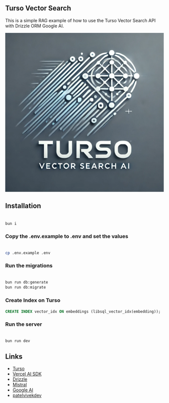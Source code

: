 ## Turso Vector Search

This is a simple RAG example of how to use the Turso Vector Search API with Drizzle ORM Google AI.

![Turso](./public/turso-vector-search.webp)

## Installation

```bash

bun i
```

### Copy the .env.example to .env and set the values

```bash

cp .env.example .env
```

### Run the migrations

```bash

bun run db:generate
bun run db:migrate
```

### Create Index on Turso

```sql
CREATE INDEX vector_idx ON embeddings (libsql_vector_idx(embedding));
```

### Run the server

```bash

bun run dev
```

## Links

- [Turso](https://turso.tech/)
- [Vercel AI SDK](https://sdk.vercel.ai/)
- [Drizzle](https://orm.drizzle.team/)
- [Mistral](https://docs.mistral.ai/)
- [Google AI](https://ai.google.com/)
- [patelvivekdev](https://patelvivek.dev/)
